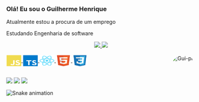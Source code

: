 ### Olá! Eu sou o Guilherme Henrique

Atualmente estou a procura de um emprego

Estudando Engenharia de software

<div align="center">
  <a href="https://github.com/trabalho-guilherme">
  <img height="180em" src="https://github-readme-stats.vercel.app/api?username=trabalho-guilherme&show_icons=true&theme=dracula&include_all_commits=true&count_private=true"/>
  <img height="180em" src="https://github-readme-stats.vercel.app/api/top-langs/?username=trabalho-guilherme&layout=compact&langs_count=7&theme=dark"/>
</div>

  <div style="display: inline_block"><br>
  <img align="center" alt="Gui-Js" height="30" width="40" src="https://raw.githubusercontent.com/devicons/devicon/master/icons/javascript/javascript-plain.svg">
  <img align="center" alt="Gui-Ts" height="30" width="40" src="https://raw.githubusercontent.com/devicons/devicon/master/icons/typescript/typescript-plain.svg">
  <img align="center" alt="Gui-React" height="30" width="40" src="https://raw.githubusercontent.com/devicons/devicon/master/icons/react/react-original.svg">
  <img align="center" alt="Gui-HTML" height="30" width="40" src="https://raw.githubusercontent.com/devicons/devicon/master/icons/html5/html5-original.svg">
  <img align="center" alt="Gui-CSS" height="30" width="40" src="https://raw.githubusercontent.com/devicons/devicon/master/icons/css3/css3-original.svg">
  <img align="right" alt="Gui-pic" height="150" style="border-radius:50px;"
   src="https://share-cdn.picrew.me/shareImg/org/202203/1237419_1d9hwWDw.png">
   <link rel="stylesheet" href="https://use.fontawesome.com/releases/v5.2.0/css/all.css" >
  
  ##
  
  <div> 
  <a href="https://www.instagram.com/henrique__guilhermee/" target="_blank"><img src="https://img.shields.io/badge/-Instagram-%23E4405F?style=for-the-badge&logo=instagram&logoColor=white" target="_blank"></a>
  <a href = "mailto:trabalho.guilhermee@gmail.com"><img src="https://img.shields.io/badge/-Gmail-%23333?style=for-the-badge&logo=gmail&logoColor=white" target="_blank"></a>
  <a href="https:https://www.linkedin.com/in/guilherme-henrique-parreira-pereira-2b270a21b/" target="_blank"><img src="https://img.shields.io/badge/-LinkedIn-%230077B5?style=for-the-badge&logo=linkedin&logoColor=white" target="_blank"></a> 
 
  ![Snake animation](https://github.com/trabalho-guilherme/trabalho-guilherme/blob/output/github-contribution-grid-snake.svg)
 
    
</div>


  
  
